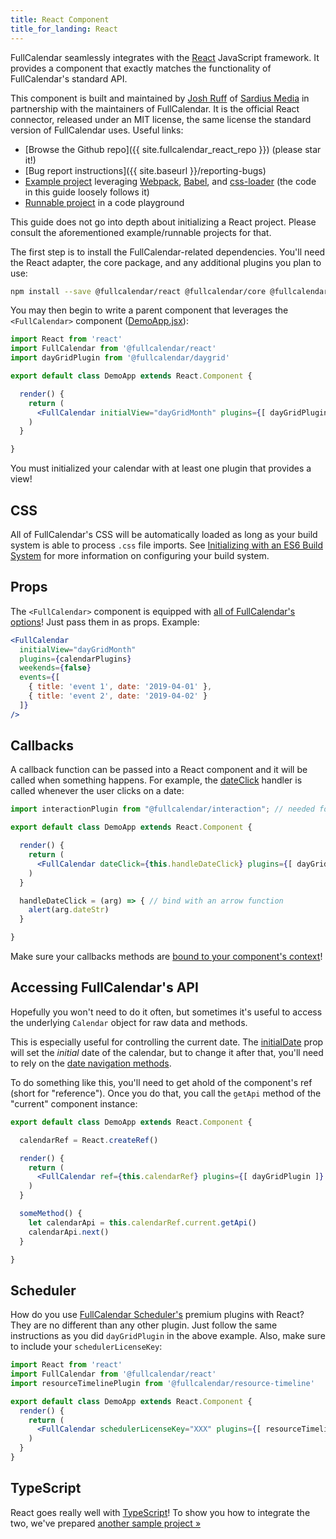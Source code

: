```yaml
---
title: React Component
title_for_landing: React
---
```


FullCalendar seamlessly integrates with the [React] JavaScript framework. It provides a component that exactly matches the functionality of FullCalendar's standard API.

This component is built and maintained by [Josh Ruff](https://github.com/joshuaRuff) of [Sardius Media](http://sardius.media/) in partnership with the maintainers of FullCalendar. It is the official React connector, released under an MIT license, the same license the standard version of FullCalendar uses. Useful links:

- [Browse the Github repo]({{ site.fullcalendar_react_repo }}) (please star it!)
- [Bug report instructions]({{ site.baseurl }}/reporting-bugs)
- [Example project][example project] leveraging [Webpack], [Babel], and [css-loader] (the code in this guide loosely follows it)
- [Runnable project](https://codesandbox.io/s/fullcalendar-v5-react-7xi95?file=/src/DemoApp.jsx) in a code playground

This guide does not go into depth about initializing a React project. Please consult the aforementioned example/runnable projects for that.

The first step is to install the FullCalendar-related dependencies. You'll need the React adapter, the core package, and any additional plugins you plan to use:

```bash
npm install --save @fullcalendar/react @fullcalendar/core @fullcalendar/daygrid
```

You may then begin to write a parent component that leverages the `<FullCalendar>` component ([DemoApp.jsx]):

```jsx
import React from 'react'
import FullCalendar from '@fullcalendar/react'
import dayGridPlugin from '@fullcalendar/daygrid'

export default class DemoApp extends React.Component {

  render() {
    return (
      <FullCalendar initialView="dayGridMonth" plugins={[ dayGridPlugin ]} />
    )
  }

}
```

You must initialized your calendar with at least one plugin that provides a view!


## CSS

All of FullCalendar's CSS will be automatically loaded as long as your build system is able to process `.css` file imports. See [Initializing with an ES6 Build System](initialize-es6) for more information on configuring your build system.


## Props

The `<FullCalendar>` component is equipped with [all of FullCalendar's options][docs toc]! Just pass them in as props. Example:

```jsx
<FullCalendar
  initialView="dayGridMonth"
  plugins={calendarPlugins}
  weekends={false}
  events={[
    { title: 'event 1', date: '2019-04-01' },
    { title: 'event 2', date: '2019-04-02' }
  ]}
/>
```


## Callbacks

A callback function can be passed into a React component and it will be called when something happens. For example, the [dateClick](dateClick) handler is called whenever the user clicks on a date:

```jsx
import interactionPlugin from "@fullcalendar/interaction"; // needed for dayClick

export default class DemoApp extends React.Component {

  render() {
    return (
      <FullCalendar dateClick={this.handleDateClick} plugins={[ dayGridPlugin, interactionPlugin ]} />
    )
  }

  handleDateClick = (arg) => { // bind with an arrow function
    alert(arg.dateStr)
  }

}
```

Make sure your callbacks methods are [bound to your component's context][callback-method-binding]!


## Accessing FullCalendar's API

Hopefully you won't need to do it often, but sometimes it's useful to access the underlying `Calendar` object for raw data and methods.

This is especially useful for controlling the current date. The [initialDate](initialDate) prop will set the *initial* date of the calendar, but to change it after that, you'll need to rely on the [date navigation methods](date-navigation).

To do something like this, you'll need to get ahold of the component's ref (short for "reference"). Once you do that, you call the `getApi` method of the "current" component instance:

```jsx
export default class DemoApp extends React.Component {

  calendarRef = React.createRef()

  render() {
    return (
      <FullCalendar ref={this.calendarRef} plugins={[ dayGridPlugin ]} />
    )
  }

  someMethod() {
    let calendarApi = this.calendarRef.current.getApi()
    calendarApi.next()
  }

}
```


## Scheduler

How do you use [FullCalendar Scheduler's](premium) premium plugins with React? They are no different than any other plugin. Just follow the same instructions as you did `dayGridPlugin` in the above example. Also, make sure to include your `schedulerLicenseKey`:

```jsx
import React from 'react'
import FullCalendar from '@fullcalendar/react'
import resourceTimelinePlugin from '@fullcalendar/resource-timeline'

export default class DemoApp extends React.Component {
  render() {
    return (
      <FullCalendar schedulerLicenseKey="XXX" plugins={[ resourceTimelinePlugin ]} />
    )
  }
}
```


## TypeScript

React goes really well with [TypeScript]! To show you how to integrate the two, we've prepared [another sample project &raquo;][typescript project]


[React]: https://reactjs.org/
[Webpack]: https://webpack.js.org/
[Babel]: https://babeljs.io/
[css-loader]: https://webpack.js.org/loaders/css-loader/
[example project]: https://github.com/fullcalendar/fullcalendar-example-projects/tree/v5/react
[DemoApp.jsx]: https://github.com/fullcalendar/fullcalendar-example-projects/blob/v5/react/src/DemoApp.jsx
[docs toc]: https://fullcalendar.io/docs#toc
[callback-method-binding]: https://medium.com/@pauloesteves8/es6-classes-binding-public-class-fields-and-event-handling-in-react-2e1e39b1d498
[TypeScript]: https://www.typescriptlang.org/
[typescript project]: https://github.com/fullcalendar/fullcalendar-example-projects/tree/v5/react-typescript
